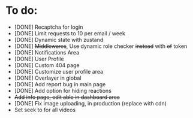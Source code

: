 # To do:

- [DONE] Recaptcha for login
- [DONE] Limit requests to 10 per email / week
- [DONE] Dynamic state with zustand
- [DONE] ~~Middlewares~~, Use dynamic role checker ~~instead~~ with ~~of~~ token
- [DONE] Notifications Area
- [DONE] User Profile
- [DONE] Custom 404 page
- [DONE] Customize user profile area
- [DONE] Overlayer in global
- [DONE] Add report bug in main page
- [DONE] Add option for hiding reactions
- ~~Add info page, edit able in dashboard area~~
- [DONE] Fix image uploading, in production (replace with cdn)
- Set seek to for all videos
